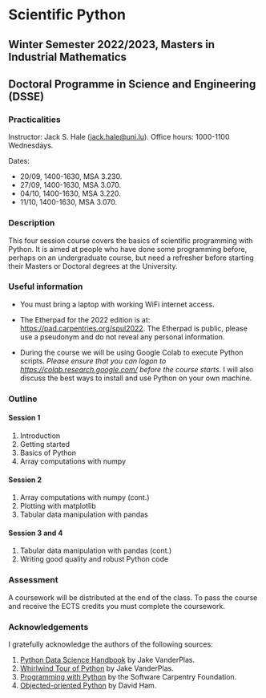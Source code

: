 # Scientific Python
## Winter Semester 2022/2023, Masters in Industrial Mathematics
## Doctoral Programme in Science and Engineering (DSSE)

### Practicalities

Instructor: Jack S. Hale (jack.hale@uni.lu). Office hours: 1000-1100 Wednesdays.

Dates:
* 20/09, 1400-1630, MSA 3.230.
* 27/09, 1400-1630, MSA 3.070.
* 04/10, 1400-1630, MSA 3.220.
* 11/10, 1400-1630, MSA 3.070.

### Description

This four session course covers the basics of scientific programming with Python.
It is aimed at people who have done some programming before, perhaps on an
undergraduate course, but need a refresher before starting their Masters or
Doctoral degrees at the University.

### Useful information

* You must bring a laptop with working WiFi internet access.

* The Etherpad for the 2022 edition is at: https://pad.carpentries.org/spul2022.
  The Etherpad is public, please use a pseudonym and do not reveal any personal
  information.

* During the course we will be using Google Colab to execute Python scripts.
  *Please ensure that you can logon to https://colab.research.google.com/ before
  the course starts*. I will also discuss the best ways to install and use Python
  on your own machine.

### Outline

#### Session 1

1. Introduction
2. Getting started
3. Basics of Python
4. Array computations with numpy

#### Session 2

1. Array computations with numpy (cont.)
2. Plotting with matplotlib
3. Tabular data manipulation with pandas

#### Session 3 and 4

1. Tabular data manipulation with pandas (cont.)
2. Writing good quality and robust Python code

### Assessment

A coursework will be distributed at the end of the class. To pass the course and
receive the ECTS credits you must complete the coursework.

### Acknowledgements

I gratefully acknowledge the authors of the following sources:

1. [Python Data Science Handbook](https://github.com/jakevdp/PythonDataScienceHandbook) by Jake VanderPlas.
2. [Whirlwind Tour of Python](https://github.com/jakevdp/WhirlwindTourOfPython) by Jake VanderPlas.
3. [Programming with Python](https://swcarpentry.github.io/python-novice-inflammation/) by the Software Carpentry Foundation.
4. [Objected-oriented Python](https://object-oriented-python.github.io) by David Ham.
